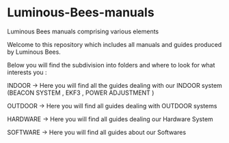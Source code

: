 # Luminous-Bees-manuals
Luminous Bees manuals comprising various elements

Welcome to this repository which includes all manuals and guides produced by Luminous Bees.

Below you will find the subdivision into folders and where to look for what interests you :

INDOOR -> Here you will find all the guides dealing with our INDOOR system (BEACON SYSTEM , EKF3 , POWER ADJUSTMENT )

OUTDOOR -> Here you will find all guides dealing with OUTDOOR systems 

HARDWARE -> Here you will find all guides dealing our Hardware System

SOFTWARE -> Here you will find all guides about our Softwares
